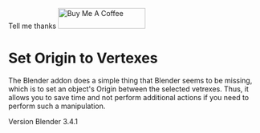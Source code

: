 Tell me thanks
<a href="https://www.buymeacoffee.com/gh0stck29u"><img src="https://camo.githubusercontent.com/3ba8042b343d12b84b85d2e6563376af4150f9cd09e72428349c1656083c8b5a/68747470733a2f2f63646e2e6275796d6561636f666665652e636f6d2f627574746f6e732f64656661756c742d6f72616e67652e706e67" alt="Buy Me A Coffee" height="41" width="174" data-canonical-src="https://cdn.buymeacoffee.com/buttons/default-orange.png" style="max-width: 100%;"></a>

# Set Origin to Vertexes

The Blender addon does a simple thing that Blender seems to be missing, which is to set an object's Origin between the selected vetrexes. Thus, it allows you to save time and not perform additional actions if you need to perform such a manipulation.

Version Blender 3.4.1
